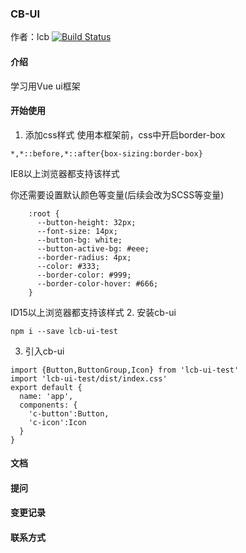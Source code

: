 ### CB-UI
作者：lcb
[![Build Status](https://www.travis-ci.org/Aledenn/Cb-UI.svg?branch=master)](https://www.travis-ci.org/Aledenn/Cb-UI)

#### 介绍
学习用Vue ui框架
#### 开始使用
1. 添加css样式
  使用本框架前，css中开启border-box
  ```
  *,*::before,*::after{box-sizing:border-box}
  ```
  IE8以上浏览器都支持该样式

  你还需要设置默认颜色等变量(后续会改为SCSS等变量)
  ```
      :root {
        --button-height: 32px;
        --font-size: 14px;
        --button-bg: white;
        --button-active-bg: #eee;
        --border-radius: 4px;
        --color: #333;
        --border-color: #999;
        --border-color-hover: #666;
      }
  ```
  ID15以上浏览器都支持该样式
2. 安装cb-ui
```
npm i --save lcb-ui-test
```

3. 引入cb-ui
```
import {Button,ButtonGroup,Icon} from 'lcb-ui-test'
import 'lcb-ui-test/dist/index.css'
export default {
  name: 'app',
  components: {
    'c-button':Button,
    'c-icon':Icon
  }
}
```
#### 文档

#### 提问

#### 变更记录

#### 联系方式
